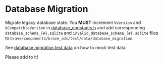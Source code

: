 # Database Migration

Migrate legacy database state. You **MUST** increment `kVersion` and `kCompatibleVersion` in [database_constants.h](../../legacy_migration/database/database_constants.h) and add corresponding `database_schema_{#}.sqlite` and `invalid_database_schema_{#}.sqlite` files to `brave/components/brave_ads/test/data/database_migration`.

See [database migration test data](../../../test/data/database_migration/README.md) on how to mock test data.

Please add to it!
